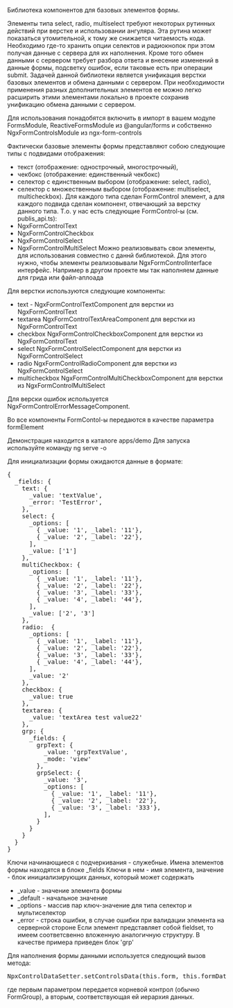 Библиотека компонентов для базовых элементов формы.

Элементы типа select, radio, multiselect требуют некоторых рутинных действий
при верстке и использовании ангуляра. Эта рутина может показаться утомительной,
к тому же снижается читаемость кода. Необходимо где-то хранить опции селектов 
и радиокнопок при этом получая данные с сервера для их наполнения. 
Кроме того обмен данными с сервером требует разбора ответа и внесение изменений
в данные формы, подсветку ошибок, 
если таковые есть при операции submit.
Задачей данной библиотеки является унификация верстки базовых элементов и обмена
данными с сервером.
При необходимости применения разных дополнительных элементов ее можно легко 
расширить этими элементами локально в проекте сохранив унификацию обмена данными
с сервером.

Для использования понадобятся включить в импорт в вашем модуле
FormsModule, ReactiveFormsModule из @angular/forms и собственно 
NgxFormControlsModule из ngx-form-controls

Фактически базовые элементы формы представляют собою следующие типы с 
подвидами отображения:
- текст (отображение: однострочный, многострочный), 
- чекбокс (отображение: единственный чекбокс)
- селектор с единственным выбором (отображение: select, radio), 
- селектор с множественным выбором (отображение: multiselect, multicheckbox).
Для каждого типа сделан FormControl элемент, а для каждого подвида сделан
компонент, отвечающий за верстку данного типа.
Т.о. у нас есть следующие FormControl-ы (cм. publis_api.ts):
- NgxFormControlText
- NgxFormControlCheckbox
- NgxFormControlSelect
- NgxFormControlMultiSelect
Можно реализовывать свои элементы, для использования совместно с даннй библиотекой. 
Для этого нужно, чтобы элементы реализовывали  NgxFormControlInterface интерфейс.
Например в другом проекте мы так наполняем данные для грида или файл-аплоада

Для верстки используются следующие компоненты:
- text - NgxFormControlTextComponent для верстки из NgxFormControlText
- textarea NgxFormControlTextAreaComponent для верстки из NgxFormControlText
- checkbox NgxFormControlCheckboxComponent для верстки из NgxFormControlText
- select NgxFormControlSelectComponent для верстки из NgxFormControlSelect
- radio NgxFormControlRadioComponent для верстки из NgxFormControlSelect
- multicheckbox NgxFormControlMultiCheckboxComponent для верстки из NgxFormControlMultiSelect

Для верски ошибок используется NgxFormControlErrorMessageComponent.

Во все компоненты FormContol-ы передаются в качестве параметра formElement

Демонстрация находится в каталоге apps/demo
Для запуска используйте команду ng serve -o

Для инициализации формы ожидаются данные в формате:
<pre>
{
  _fields: {
    text: {
      _value: 'textValue',
      _error: 'TestError',
    },
    select: {
      _options: [
        { _value: '1', _label: '11'},
        { _value: '2', _label: '22'},
      ],
      _value: ['1']
    },
    multiCheckbox: {
      _options: [
        { _value: '1', _label: '11'},
        { _value: '2', _label: '22'},
        { _value: '3', _label: '33'},
        { _value: '4', _label: '44'},
      ],
      _value: ['2', '3']
    },
    radio:  {
      _options: [
        { _value: '1', _label: '11'},
        { _value: '2', _label: '22'},
        { _value: '3', _label: '33'},
        { _value: '4', _label: '44'},
      ],
      _value: '2'
    },
    checkbox: {
      _value: true
    },
    textarea: {
      _value: 'textArea test value22'
    },
    grp: {
      _fields: {
        grpText: {
          _value: 'grpTextValue',
          _mode: 'view'
        },
        grpSelect: {
          _value: '3',
          _options: [
            { _value: '1', _label: '11'},
            { _value: '2', _label: '22'},
            { _value: '3', _label: '333'},
          ],
        }
      }
    }
  }
}
</pre>
Ключи начинающиеся с подчеркивания - служебные.
Имена элементов формы находятся в блоке _fields
Ключи в нем - имя элемента, значение - блок инициализирующих данных, который может 
содержать 
- _value - значение элемента формы
- _default - начальное значение 
- _options - массив пар ключ-значение для типа селектор и мультиселектор
- _error - строка ошибки, в случае ошибки при валидации элемента на серверной стороне
Если элемент представляет собой fieldset, то имеем соответсвенно вложенную
аналогичную структуру. В качестве примера приведен блок 'grp'

Для наполнения формы данными используется следующий вызов метода:
<pre>
NpxControlDataSetter.setControlsData(this.form, this.formData);
</pre>
где первым параметром передается корневой контрол (обычно FormGroup),
а вторым, соответствующая ей иерархия данных.




